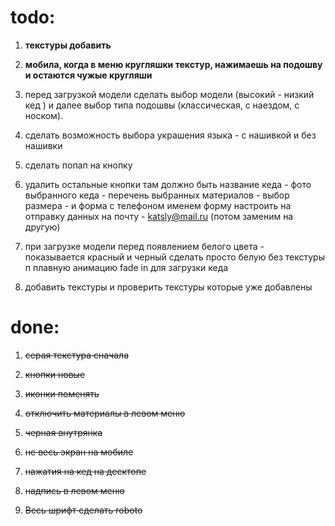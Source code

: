 todo:
=======

1. **текстуры добавить**

1. **мобила, когда в меню кругляшки текстур, нажимаешь на подошву и остаются чужые кругляши**
1. перед загрузкой модели сделать выбор модели (высокий - низкий кед )  и далее выбор типа подошвы (классическая, с наездом, с носком).
4. сделать возможность выбора украшения языка - с нашивкой и без нашивки
5. сделать попап на кнопку
6. удалить остальные кнопки
 там должно быть название кеда - фото выбранного кеда - перечень выбранных
 материалов - выбор размера - и форма с телефоном именем
 форму настроить на отправку данных на почту - katsly@mail.ru (потом заменим на
 другую)
 
7. при загрузке модели перед появлением белого цвета - показывается красный и
 черный сделать просто белую без текстуры п плавную анимацию fade in для
 загрузки кеда
 
3. добавить текстуры и проверить текстуры которые уже добавлены
 
done:
=======
1. ~~серая текстура сначала~~ 

1. ~~кнопки новые~~
1. ~~иконки поменять~~
1. ~~отключить материалы в левом меню~~
1. ~~черная внутрянка~~
1. ~~не весь экран на мобиле~~
1. ~~нажатия на кед на десктопе~~
1. ~~надпись в левом меню~~
2. ~~Весь шрифт сделать roboto~~